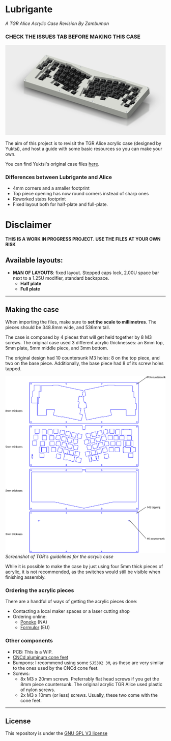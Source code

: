 # Lubrigante

_A TGR Alice Acrylic Case Revision By Zambumon_

### CHECK THE ISSUES TAB BEFORE MAKING THIS CASE

![Lubrigante](./misc/overview_half_plate.png)

The aim of this project is to revisit the TGR Alice acrylic case (designed by Yuktsi), and host a guide with some basic resources so you can make your own.

You can find Yuktsi's original case files [here](https://geekhack.org/index.php?topic=95054.msg2661499#msg2661499).



### Differences between Lubrigante and Alice

- 4mm corners and a smaller footprint
- Top piece opening has now round corners instead of sharp ones
- Reworked stabs footprint
- Fixed layout both for half-plate and full-plate.

# Disclaimer

**THIS IS A WORK IN PROGRESS PROJECT. USE THE FILES AT YOUR OWN RISK**

## Available layouts:

- **MAN OF LAYOUTS**: fixed layout. Stepped caps lock, 2.00U space bar next to a 1.25U modifier, standard backspace.
  - **Half plate**
  - **Full plate**


---

## Making the case

When importing the files, make sure to **set the scale to millimetres**. The pieces should be 348.8mm wide, and 536mm tall.

The case is composed by 4 pieces that will get held together by 8 M3 screws. The original case used 3 different acrylic thicknesses: an 8mm top, 5mm plate, 5mm middle piece, and 3mm bottom.

The original design had 10 countersunk M3 holes: 8 on the top piece, and two on the base piece. Additionally, the base piece had 8 of its screw holes tapped.

![TGR's guidelines](./misc/alice_case_acrylic_guidelines.png)
_Screenshot of TGR's guidelines for the acrylic case_

While it is possible to make the case by just using four 5mm thick pieces of acrylic, it is not recommended, as the switches would still be visible when finishing assembly.


###  Ordering the acrylic pieces

There are a handful of ways of getting the acrylic pieces done:
- Contacting a local maker spaces or a laser cutting shop
- Ordering online:
  - [Ponoko](https://www.ponoko.com) (NA)
  - [Formulor](https://www.formulor.de) (EU)

### Other components

- PCB: This is a WIP.
- [CNCd aluminum cone feet](http://lmgtfy.com/?q=cnc+aluminum+cone+feet)
- Bumpons: I recommend using some `SJ5302 3M`, as these are very similar to the ones used by the CNCd cone feet.
- Screws:
  - 8x M3 x 20mm screws. Preferrably flat head screws if you get the 8mm piece countersunk. The original acrylic TGR Alice used plastic of nylon screws.
  - 2x M3 x 10mm (or less) screws. Usually, these two come with the cone feet.

---

## License

This repository is under the [GNU GPL V3 license](./LICENSE)
